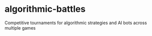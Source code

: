 # algorithmic-battles
Competitive tournaments for algorithmic strategies and AI bots across multiple games
